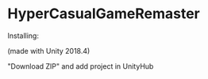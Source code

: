 # HyperCasualGameRemaster
 
Installing:

(made with Unity 2018.4)

"Download ZIP" and add project in UnityHub
